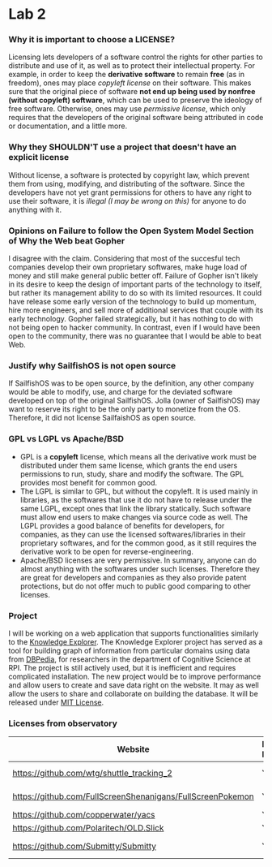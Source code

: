 # Lab 2

### Why it is important to choose a LICENSE?
Licensing lets developers of a software control the rights for other parties to distribute and use of it, as well as to protect their intellectual property. For example, in order to keep the **derivative software** to remain **free** (as in freedom), ones may place *copyleft license* on their software. This makes sure that the original piece of software **not end up being used by nonfree (without copyleft) software**, which can be used to preserve the ideology of free software. Otherwise, ones may use *permissive license*, which only requires that the developers of the original software being attributed in code or documentation, and a little more.

### Why they SHOULDN'T use a project that doesn't have an explicit license
Without license, a software is protected by copyright law, which prevent them from using, modifying, and distributing of the software. Since the developers have not yet grant permissions for others to have any right to use their software, it is *illegal (I may be wrong on this)* for anyone to do anything with it.

### Opinions on Failure to follow the Open System Model Section of Why the Web beat Gopher
I disagree with the claim. Considering that most of the succesful tech companies develop their own proprietary softwares, make huge load of money and still make general public better off. Failure of Gopher isn't likely in its desire to keep the design of important parts of the technology to itself, but rather its management ability to do so with its limited resources. It could have release some early version of the technology to build up momentum, hire more engineers, and sell more of additional services that couple with its early technology. Gopher failed strategically, but it has nothing to do with not being open to hacker community. In contrast, even if I would have been open to the community, there was no guarantee that I would be able to beat Web.

### Justify why SailfishOS is not open source
If SailfishOS was to be open source, by the definition, any other company would be able to modify, use, and charge for the deviated software developed on top of the original SailfishOS. Jolla (owner of SailfishOS) may want to reserve its right to be the only party to monetize from the OS. Therefore, it did not license SailfaishOS as open source.

### GPL vs LGPL vs Apache/BSD
- GPL is a **copyleft** license, which means all the derivative work must be distributed under them same license, which grants the end users permissions to run, study, share and modify the software. The GPL provides most benefit for common good.
- The LGPL is similar to GPL, but without the copyleft. It is used mainly in libraries, as the softwares that use it do not have to release under the same LGPL, except ones that link the library statically. Such software must allow end users to make changes via source code as well. The LGPL provides a good balance of benefits for developers, for companies, as they can use the licensed softwares/libraries in their proprietary softwares, and for the common good, as it still requires the derivative work to be open for reverse-engineering.
- Apache/BSD licenses are very permissive. In summary, anyone can do almost anything with the softwares under such licenses. Therefore they are great for developers and companies as they also provide patent protections, but do not offer much to public good comparing to other licenses.

### Project
I will be working on a web application that supports functionalities similarly to the [Knowledge Explorer](https://github.com/smiled0g/knowledge-explorer). The Knowledge Explorer project has served as a tool for building graph of information from particular domains using data from [DBPedia](http://wiki.dbpedia.org/), for researchers in the department of Cognitive Science at RPI. The project is still actively used, but it is inefficient and requires complicated installation. The new project would be to improve performance and allow users to create and save data right on the website. It may as well allow the users to share and collaborate on building the database. It will be released under [MIT License](https://opensource.org/licenses/MIT).

### Licenses from observatory

Website | License Present | License
---------|:----------|:-------
https://github.com/wtg/shuttle_tracking_2 | Yes | MIT License https://en.wikipedia.org/wiki/MIT_License
https://github.com/FullScreenShenanigans/FullScreenPokemon | Yes | MIT License (Incomplete, need Copyright statement)
https://github.com/copperwater/yacs | Yes | MIT License
https://github.com/Polaritech/OLD.Slick | Yes | MIT License
https://github.com/Submitty/Submitty | Yes | BSD "3-Clause" License https://en.wikipedia.org/wiki/BSD_licenses


